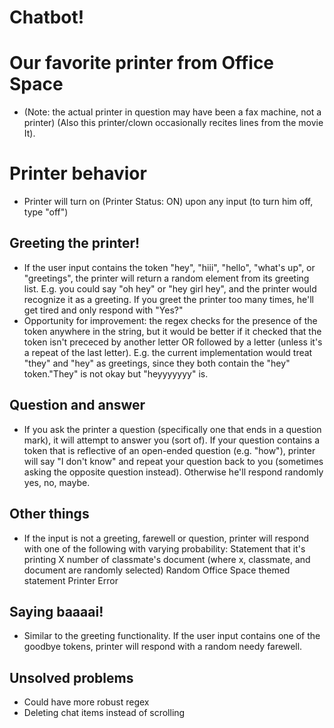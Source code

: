 # Chatbot!

# Our favorite printer from Office Space

* (Note: the actual printer in question may have been a fax machine, not a printer)
(Also this printer/clown occasionally recites lines from the movie It).

# Printer behavior

* Printer will turn on (Printer Status: ON) upon any input 
(to turn him off, type "off")

## Greeting the printer!
* If the user input contains the token "hey", "hiii", "hello", "what's up", or "greetings", the printer will return a random element from its greeting list. E.g. you could say "oh hey" or "hey girl hey", and the printer would recognize it as a greeting. If you greet the printer too many times, he'll get tired and only respond with "Yes?"
* Opportunity for improvement: the regex checks for the presence of the token anywhere in the string, but it would be better if it checked that the token isn't prececed by another letter OR followed by a letter (unless it's a repeat of the last letter). E.g. the current implementation would treat "they" and "hey" as greetings, since they both contain the "hey" token."They" is not okay but "heyyyyyyy" is.

## Question and answer
* If you ask the printer a question (specifically one that ends in a question mark), it will attempt to answer you (sort of). If your question contains a token that is reflective of an open-ended question (e.g. "how"), printer will say "I don't know" and repeat your question back to you (sometimes asking the opposite question instead). Otherwise he'll respond randomly yes, no, maybe.

## Other things
* If the input is not a greeting, farewell or question, printer will respond with one of the following with varying probability:
Statement that it's printing X number of classmate's document (where x, classmate, and document are randomly selected)
Random Office Space themed statement
Printer Error

## Saying baaaai!
* Similar to the greeting functionality. If the user input contains one of the goodbye tokens, printer will respond with a random needy farewell.

## Unsolved problems
* Could have more robust regex
* Deleting chat items instead of scrolling
